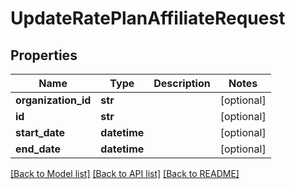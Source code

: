 # UpdateRatePlanAffiliateRequest

## Properties
Name | Type | Description | Notes
------------ | ------------- | ------------- | -------------
**organization_id** | **str** |  | [optional] 
**id** | **str** |  | [optional] 
**start_date** | **datetime** |  | [optional] 
**end_date** | **datetime** |  | [optional] 

[[Back to Model list]](../README.md#documentation-for-models) [[Back to API list]](../README.md#documentation-for-api-endpoints) [[Back to README]](../README.md)

